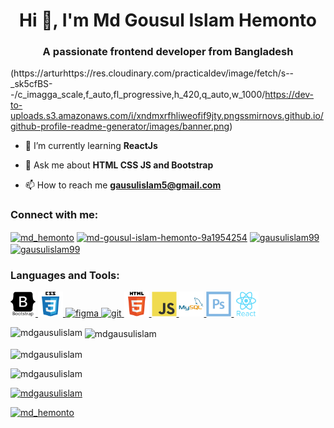 <h1 align="center">Hi 👋, I'm Md Gousul Islam Hemonto</h1>
<h3 align="center">A passionate frontend developer from Bangladesh</h3>

(https://arturhttps://res.cloudinary.com/practicaldev/image/fetch/s--_sk5cfBS--/c_imagga_scale,f_auto,fl_progressive,h_420,q_auto,w_1000/https://dev-to-uploads.s3.amazonaws.com/i/xndmxrfhliweofif9jty.pngssmirnovs.github.io/github-profile-readme-generator/images/banner.png)

- 🌱 I’m currently learning **ReactJs**

- 💬 Ask me about **HTML CSS JS and Bootstrap**

- 📫 How to reach me **gausulislam5@gmail.com**

<h3 align="left">Connect with me:</h3>
<p align="left">
<a href="https://twitter.com/md_hemonto" target="blank"><img align="center" src="https://raw.githubusercontent.com/rahuldkjain/github-profile-readme-generator/master/src/images/icons/Social/twitter.svg" alt="md_hemonto" height="30" width="40" /></a>
<a href="https://linkedin.com/in/md-gousul-islam-hemonto-9a1954254" target="blank"><img align="center" src="https://raw.githubusercontent.com/rahuldkjain/github-profile-readme-generator/master/src/images/icons/Social/linked-in-alt.svg" alt="md-gousul-islam-hemonto-9a1954254" height="30" width="40" /></a>
<a href="https://fb.com/gausulislam99" target="blank"><img align="center" src="https://raw.githubusercontent.com/rahuldkjain/github-profile-readme-generator/master/src/images/icons/Social/facebook.svg" alt="gausulislam99" height="30" width="40" /></a>
<a href="https://instagram.com/gausulislam99" target="blank"><img align="center" src="https://raw.githubusercontent.com/rahuldkjain/github-profile-readme-generator/master/src/images/icons/Social/instagram.svg" alt="gausulislam99" height="30" width="40" /></a>
</p>

<h3 align="left">Languages and Tools:</h3>
<p align="left"> <a href="https://getbootstrap.com" target="_blank" rel="noreferrer"> <img src="https://raw.githubusercontent.com/devicons/devicon/master/icons/bootstrap/bootstrap-plain-wordmark.svg" alt="bootstrap" width="40" height="40"/> </a> <a href="https://www.w3schools.com/css/" target="_blank" rel="noreferrer"> <img src="https://raw.githubusercontent.com/devicons/devicon/master/icons/css3/css3-original-wordmark.svg" alt="css3" width="40" height="40"/> </a> <a href="https://www.figma.com/" target="_blank" rel="noreferrer"> <img src="https://www.vectorlogo.zone/logos/figma/figma-icon.svg" alt="figma" width="40" height="40"/> </a> <a href="https://git-scm.com/" target="_blank" rel="noreferrer"> <img src="https://www.vectorlogo.zone/logos/git-scm/git-scm-icon.svg" alt="git" width="40" height="40"/> </a> <a href="https://www.w3.org/html/" target="_blank" rel="noreferrer"> <img src="https://raw.githubusercontent.com/devicons/devicon/master/icons/html5/html5-original-wordmark.svg" alt="html5" width="40" height="40"/> </a> <a href="https://developer.mozilla.org/en-US/docs/Web/JavaScript" target="_blank" rel="noreferrer"> <img src="https://raw.githubusercontent.com/devicons/devicon/master/icons/javascript/javascript-original.svg" alt="javascript" width="40" height="40"/> </a> <a href="https://www.mysql.com/" target="_blank" rel="noreferrer"> <img src="https://raw.githubusercontent.com/devicons/devicon/master/icons/mysql/mysql-original-wordmark.svg" alt="mysql" width="40" height="40"/> </a> <a href="https://www.photoshop.com/en" target="_blank" rel="noreferrer"> <img src="https://raw.githubusercontent.com/devicons/devicon/master/icons/photoshop/photoshop-line.svg" alt="photoshop" width="40" height="40"/> </a> <a href="https://reactjs.org/" target="_blank" rel="noreferrer"> <img src="https://raw.githubusercontent.com/devicons/devicon/master/icons/react/react-original-wordmark.svg" alt="react" width="40" height="40"/> </a> </p>

<p><img align="left" src="https://github-readme-stats.vercel.app/api/top-langs?username=mdgausulislam&show_icons=true&locale=en&layout=compact" alt="mdgausulislam" /></p>

<p>&nbsp;<img align="center" src="https://github-readme-stats.vercel.app/api?username=mdgausulislam&show_icons=true&locale=en" alt="mdgausulislam" /></p>

<p><img align="center" src="https://github-readme-streak-stats.herokuapp.com/?user=mdgausulislam&" alt="mdgausulislam" /></p>

<p align="left"> <img src="https://komarev.com/ghpvc/?username=mdgausulislam&label=Profile%20views&color=0e75b6&style=flat" alt="mdgausulislam" /> </p>

<p align="left"> <a href="https://github.com/ryo-ma/github-profile-trophy"><img src="https://github-profile-trophy.vercel.app/?username=mdgausulislam" alt="mdgausulislam" /></a> </p>

<p align="left"> <a href="https://twitter.com/md_hemonto" target="blank"><img src="https://img.shields.io/twitter/follow/md_hemonto?logo=twitter&style=for-the-badge" alt="md_hemonto" /></a> </p>
